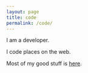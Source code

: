 ```yaml
---
layout: page
title: code
permalink: /code/
---
```


I am a developer.

I code places on the web.

Most of my good stuff is <a href="http://keystoneresources.com/portfolio/#interactive" title="Keystone Resources Portfolio" target="_blank">here</a>.